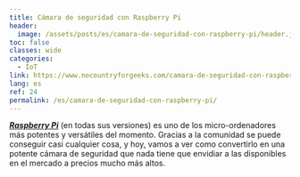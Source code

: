 ```yaml
---
title: Cámara de seguridad con Raspberry Pi
header:
  image: /assets/posts/es/camara-de-seguridad-con-raspberry-pi/header.jpg
toc: false
classes: wide
categories:
  - IoT
link: https://www.nocountryforgeeks.com/camara-de-seguridad-con-raspberry-pi/
lang: es
ref: 24
permalink: /es/camara-de-seguridad-con-raspberry-pi/
---
```


[***Raspberry Pi***](https://www.raspberrypi.org/) (en todas sus versiones) es uno de los micro-ordenadores más potentes y versátiles del momento. Gracias a la comunidad se puede conseguir casi cualquier cosa, y hoy, vamos a ver como convertirlo en una potente cámara de seguridad que nada tiene que envidiar a las disponibles en el mercado a precios mucho más altos.
